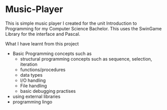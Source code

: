 # Music-Player
This is simple music player I created for the unit Introduction to Programming for my Computer Science Bachelor. This uses the SwinGame Library for the interface and Pascal.

What I have learnt from this project
* Basic Programming concepts such as
  - structural programming concepts such as sequence, selection, iteration
  - functions/procedures
  - data types
  - I/O handling
  - File handling
  - basic debugging practises
* using external libraries
* programming lingo
  
